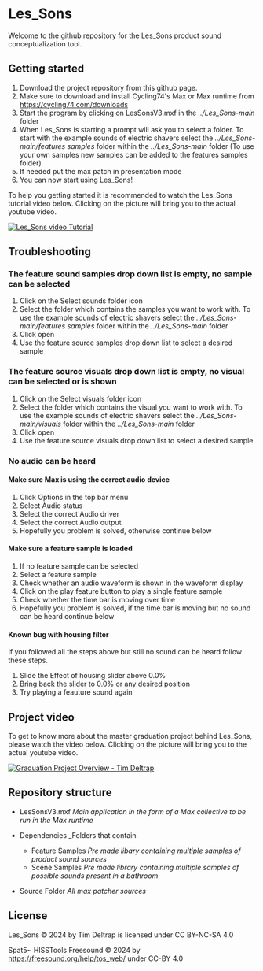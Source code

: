 # Les_Sons
Welcome to the github repository for the Les_Sons product sound conceptualization tool.

## Getting started 
1. Download the project repository from this github page.
2. Make sure to download and install Cycling74's Max or Max runtime from https://cycling74.com/downloads
3. Start the program by clicking on LesSonsV3.mxf in the *../Les_Sons-main* folder
4. When Les_Sons is starting a prompt will ask you to select a folder. To start with the example sounds of electric shavers select the *../Les_Sons-main/features samples* folder within the *../Les_Sons-main* folder
   (To use your own samples new samples can be added to the features samples folder)
6. If needed put the max patch in presentation mode
7. You can now start using Les_Sons!
   
To help you getting started it is recommended to watch the Les_Sons tutorial video below. Clicking on the picture will bring you to the actual youtube video.

[![Les_Sons video Tutorial](https://i9.ytimg.com/vi/Q_ZCD8cKsXk/mqdefault.jpg?sqp=CIDnn78G-oaymwEmCMACELQB8quKqQMa8AEB-AHSCIAC0AWKAgwIABABGF8gXyhfMA8=&rs=AOn4CLBuunh0m6VAftop-AtPqapsCco8mA)](https://youtu.be/Q_ZCD8cKsXk "Les_Sons Video Tutorial")

## Troubleshooting
### The feature sound samples drop down list is empty, no sample can be selected
1. Click on the Select sounds folder icon 
2. Select the folder which contains the samples you want to work with. To use the example sounds of electric shavers select the *../Les_Sons-main/features samples* folder within the *../Les_Sons-main* folder 
3. Click open
4. Use the feature source samples drop down list to select a desired sample

### The feature source visuals drop down list is empty, no visual can be selected or is shown
1. Click on the Select visuals folder icon 
2. Select the folder which contains the visual you want to work with. To use the example sounds of electric shavers select the *../Les_Sons-main/visuals* folder within the *../Les_Sons-main* folder 
3. Click open
4. Use the feature source visuals drop down list to select a desired sample

### No audio can be heard
#### Make sure Max is using the correct audio device
1. Click Options in the top bar menu
2. Select Audio status
3. Select the correct Audio driver
4. Select the correct Audio output
5. Hopefully you problem is solved, otherwise continue below

#### Make sure a feature sample is loaded
1. If no feature sample can be selected
2. Select a feature sample
3. Check whether an audio waveform is shown in the waveform display
4. Click on the play feature button to play a single feature sample
5. Check whether the time bar is moving over time
6. Hopefully you problem is solved, if the time bar is moving but no sound can be heard continue below

#### Known bug with housing filter
If you followed all the steps above but still no sound can be heard follow these steps.
1. Slide the Effect of housing slider above 0.0%
2. Bring back the slider to 0.0% or any desired position
3. Try playing a feauture sound again

## Project video
To get to know more about the master graduation project behind Les_Sons, please watch the video below. Clicking on the picture will bring you to the actual youtube video.

[![Graduation Project Overview - Tim Deltrap](https://i9.ytimg.com/vi/T6gMbs0yCYM/mqdefault.jpg?sqp=CITun78G&rs=AOn4CLDwWzTCs86Yt0GGYc7JMF0h6Lzk9Q)](https://youtu.be/T6gMbs0yCYM "Graduation Project Overview - Tim Deltrap")

## Repository structure
* LesSonsV3.mxf _Main application in the form of a Max collective to be run in the Max runtime_
* Dependencies _Folders that contain 
  - Feature Samples _Pre made libary containing multiple samples of product sound sources_
  - Scene Samples _Pre made library containing multiple samples of possible sounds present in a bathroom_
  
* Source Folder _All max patcher sources_ 


## License
Les_Sons © 2024 by Tim Deltrap is licensed under CC BY-NC-SA 4.0 

Spat5~
HISSTools 
Freesound © 2024 by https://freesound.org/help/tos_web/ under CC-BY 4.0
